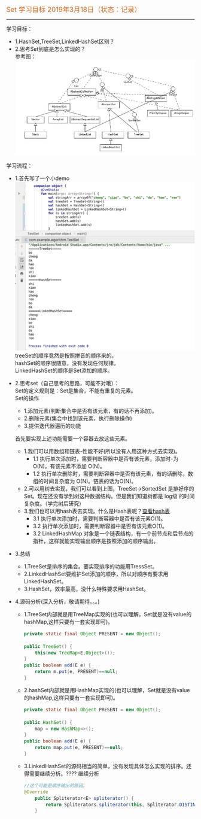
<font size=4 color=#D2691E> Set 学习目标 2019年3月18日（状态：记录）</font>

***

学习目标：   
* 1.HashSet,TreeSet,LinkedHashSet区别？   
* 2.思考Set到底是怎么实现的？   
参考图：<br>
<img src="pic/list-set.png"  width=600><br>

学习流程：
* 1.首先写了一个小demo  
    <img src="pic/set_1.png"  width=600><br>
    treeSet的顺序竟然是按照拼音的顺序来的。  
    hashSet的顺序很随意，没有发现任何规律。  
    LinkedHashSet的顺序是Set添加的顺序。

* 2.思考set（自己思考的思路，可能不对哦）：  
    Set的定义规则是：Set是集合，不能有重复的元素。  
    Set的操作
    * 1.添加元素(判断集合中是否有该元素，有的话不再添加)。
    * 2.删除元素(集合中找到该元素，执行删除操作)
    * 3.提供迭代器遍历的功能

    首先要实现上述功能需要一个容器去放这些元素。
    * 1.我们可以用数组和链表-性能不好(所以没有人用这种方式去实现)。
       * 1.1 执行单次添加时，需要判断容器中是否有该元素，添加时-为 O(N)，有该元素不添加 O(N)。
       * 1.2 执行单次删除时，需要判断容器中是否有该元素，有的话删除，数组的时间复杂度为 O(N)。链表的话为O(N)。
    * 2.可以用树去实现，我们可以看到上图，TreeSet->SortedSet 是排好序的Set。现在还没有学到树这种数据结构。但是我们知道树都是 log级 的时间复杂度。（学完树后研究）
    * 3.我们也可以用hash表去实现。什么是Hash表呢？[查看hash表](补充4-hash表.md)<br>
      * 3.1 执行单次添加时，需要判断容器中是否有该元素O(1)。
      * 3.2 执行单次添加时，需要判断容器中是否有该元素O(1)。
      * 3.2 LinkedHashMap 对象是一个链表结构，有一个前节点和后节点的指针，这样就能实现输出顺序是按照添加的顺序输出。

* 3.总结
  * 1.TreeSet是排序的集合。要实现排序的功能用TressSet。
  * 2.LinkedHashSet要维护Set添加的顺序，所以对顺序有要求用LinkedHashSet。
  * 3.HashSet，效率最高，没什么特殊要求用HashSet。

* 4.源码分析(深入分析，敬请期待。。。)
  * 1.TreeSet内部就是用TreeMap实现的(也可以理解，Set就是没有value的hashMap,这样只要有一套实现即可)。
    ```java
    private static final Object PRESENT = new Object();
     
    public TreeSet() {
        this(new TreeMap<E,Object>());
    }
    public boolean add(E e) {
        return m.put(e, PRESENT)==null;
    }
    ```
  * 2.hashSet内部就是用HashMap实现的(也可以理解，Set就是没有value的hashMap,这样只要有一套实现即可)。
    ```java
    private static final Object PRESENT = new Object();

    public HashSet() {
        map = new HashMap<>();
    }
    public boolean add(E e) {
        return map.put(e, PRESENT)==null;
    }
    ```
  * 3.LinkedHashSet的源码相当的简单，没有发现具体怎么实现的排序。还得需要继续分析。???? 继续分析
    ```java
    //这个可能是顺序输出的原因。
    @Override
        public Spliterator<E> spliterator() {
            return Spliterators.spliterator(this, Spliterator.DISTINCT | Spliterator.ORDERED);
        }
    ```
